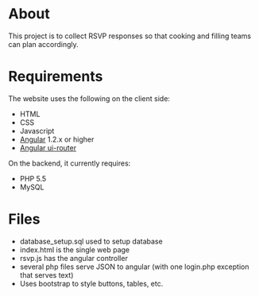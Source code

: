 # About

  This project is to collect RSVP responses so that cooking and filling teams
  can plan accordingly.

# Requirements

  The website uses the following on the client side:

  * HTML
  * CSS
  * Javascript
  * [Angular](https://angularjs.org/) 1.2.x or higher
  * [Angular ui-router](https://github.com/angular-ui/ui-router/wiki)

On the backend, it currently requires:

  * PHP 5.5
  * MySQL

# Files

  * database_setup.sql used to setup database
  * index.html is the single web page
  * rsvp.js has the angular controller
  * several php files serve JSON to angular (with one login.php exception that
    serves text)
  * Uses bootstrap to style buttons, tables, etc.
